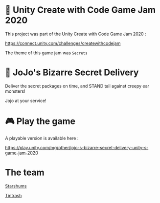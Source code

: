 # :art: Unity Create with Code Game Jam 2020

This project was part of the Unity Create with Code Game Jam 2020 :

https://connect.unity.com/challenges/createwithcodejam

The theme of this game jam was ``` Secrets ```

# :game_die: JoJo's Bizarre Secret Delivery

Deliver the secret packages on time, and STAND tall against creepy ear monsters!

Jojo at your service!

# :video_game: Play the game
A playable version is available here :

https://play.unity.com/mg/other/jojo-s-bizarre-secret-delivery-unity-s-game-jam-2020

# The team
[Starshums](https://github.com/starshums)

[Tintrash](https://github.com/tintrash08)
